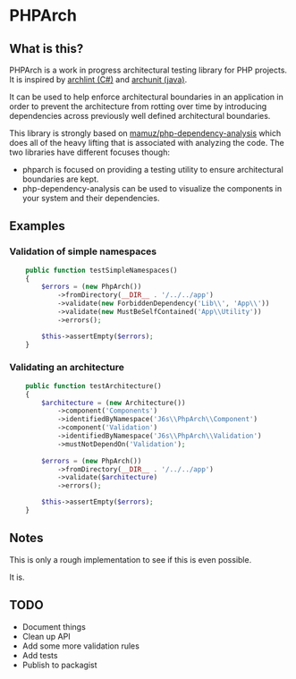 # PHPArch

## What is this?

PHPArch is a work in progress architectural testing library for PHP projects.
It is inspired by [archlint (C#)](https://gitlab.com/iternity/archlint.cs)
and [archunit (java)](https://github.com/TNG/ArchUnit).

It can be used to help enforce architectural boundaries in an application in order
to prevent the architecture from rotting over time by introducing dependencies across
previously well defined architectural boundaries.

This library is strongly based on [mamuz/php-dependency-analysis](https://github.com/mamuz/PhpDependencyAnalysis)
which does all of the heavy lifting that is associated with analyzing the code. The two
libraries have different focuses though:
- phparch is focused on providing a testing utility to ensure architectural boundaries are kept.
- php-dependency-analysis can be used to visualize the components in your system and their dependencies.

## Examples

### Validation of simple namespaces

```php
    public function testSimpleNamespaces()
    {
        $errors = (new PhpArch())
            ->fromDirectory(__DIR__ . '/../../app')
            ->validate(new ForbiddenDependency('Lib\\', 'App\\'))
            ->validate(new MustBeSelfContained('App\\Utility'))
            ->errors();

        $this->assertEmpty($errors);
    }
```

### Validating an architecture

```php
    public function testArchitecture()
    {
        $architecture = (new Architecture())
            ->component('Components')
            ->identifiedByNamespace('J6s\\PhpArch\\Component')
            ->component('Validation')
            ->identifiedByNamespace('J6s\\PhpArch\\Validation')
            ->mustNotDependOn('Validation');
        
        $errors = (new PhpArch())
            ->fromDirectory(__DIR__ . '/../../app')
            ->validate($architecture)
            ->errors();

        $this->assertEmpty($errors);
    }
```

## Notes

This is only a rough implementation to see if this is even possible.

It is.

## TODO

- Document things
- Clean up API
- Add some more validation rules
- Add tests
- Publish to packagist
